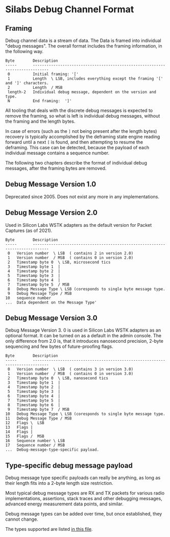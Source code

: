 # Silabs Debug Channel Format

## Framing

Debug channel data is a stream of data. The Data is framed into individual "debug messages".
The overall format includes the framing information, in the following way.

```
Byte        Description
-----       -----------------------------------------------------------------------------
 0          Initial framing: '['
 1          Length  \ LSB, includes everything except the framing '[' and ']' characters.
 2          Length  / MSB
 length-2   Individual debug message, dependent on the version and type.
 N          End framing:  ']'
```

All tooling that deals with the discrete debug messages is expected to remove the framing, so what is left is individual 
debug messages, without the framing and the length bytes.

In case of errors (such as the `]` not being present after the length bytes) recovery is typically accomplished by
the deframing state engine reading forward until a next `[` is found, and then attempting to resume the deframing.
This case can be detected, because the payload of each individual message contains a sequence number.

The following two chapters describe the format of individual debug messages, after the framing bytes are removed.

## Debug Message Version 1.0

Deprecated since 2005. Does not exist any more in any implementations.

## Debug Message Version 2.0

Used in Silicon Labs WSTK adapters as the default version for Packet Captures (as of 2021).

```
Byte        Description
-----       -----------------------------------------------------------------------------
 0   Version number  \ LSB  ( contains 2 in version 2.0)
 1   Version number  / MSB  ( contains 0 in version 2.0)
 2   Timestamp byte 0  \ LSB, microsecond tics
 3   Timestamp byte 1  |
 4   Timestamp byte 2  |
 5   Timestamp byte 3  |
 6   Timestamp byte 4  |
 7   Timestamp byte 5  / MSB
 8   Debug Message Type \ LSB (coresponds to single byte message type.
 9   Debug Message Type / MSB
10   sequence number
...  Data dependent on the Message Type'
```

## Debug Message Version 3.0

Debug Message Version 3. 0 is used in Silicon Labs WSTK adapters as an optional format. It can be turned on as a default in the admin console. 
The only difference from 2.0 is, that it introduces nanosecond precision, 2-byte sequencing and few bytes of
future-proofing flags.

```
Byte        Description
-----       -----------------------------------------------------------------------------
 0   Version number  \ LSB  ( contains 3 in version 3.0)
 1   Version number  / MSB  ( contains 0 in version 3.0)
 2   Timestamp byte 0  \ LSB, nanosecond tics
 3   Timestamp byte 1  |
 4   Timestamp byte 2  |
 5   Timestamp byte 3  |
 6   Timestamp byte 4  |
 7   Timestamp byte 5  |
 8   Timestamp byte 6  |
 9   Timestamp byte 7  / MSB
10   Debug Message Type \ LSB (coresponds to single byte message type.
11   Debug Message Type / MSB
12   Flags \  LSB
13   Flags |
14   Flags |
15   Flags /  MSB
16   Sequence number \ LSB
17   Sequence number / MSB
...  Debug-message-type-specific payload.
```

## Type-specific debug message payload

Debug message type specific payloads can really be anything, as long as their length fits into a 2-byte length size restriction.

Most typical debug message types are RX and TX packets for various
radio implementations, assertions, stack traces and other debugging
messages, advanced energy measurement data points, and similar.

Debug message types can be added over time, but once established, they cannot change.

The types supported are listed [in this file](../silabs-pti/src/main/java/com/silabs/pti/debugchannel/DebugMessageType.java).
